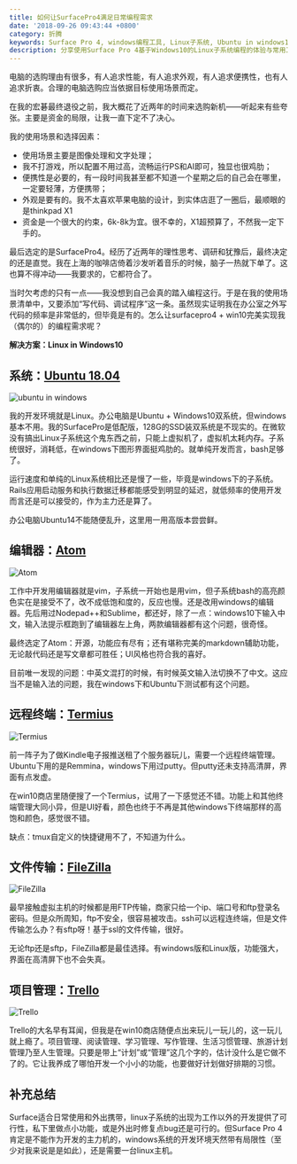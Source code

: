 ```yaml
---
title: 如何让SurfacePro4满足日常编程需求
date: '2018-09-26 09:43:44 +0800'
category: 折腾
keywords: Surface Pro 4, windows编程工具, Linux子系统, Ubuntu in windows10, Termius
description: 分享使用Surface Pro 4基于Windows10的Linux子系统编程的体验与常用工具。
---
```

电脑的选购理由有很多，有人追求性能，有人追求外观，有人追求便携性，也有人追求折衷。合理的电脑选购应当依据目标使用场景而定。

<!--more-->

在我的宏碁最终退役之前，我大概花了近两年的时间来选购新机——听起来有些夸张。主要是资金的局限，让我一直下定不了决心。

我的使用场景和选择因素：

- 使用场景主要是图像处理和文字处理；
- 我不打游戏，所以配置不用过高，流畅运行PS和AI即可，独显也很鸡肋；
- 便携性是必要的，有一段时间我甚至都不知道一个星期之后的自己会在哪里，一定要轻薄，方便携带；
- 外观是要有的。我不太喜欢苹果电脑的设计，到实体店逛了一圈后，最顺眼的是thinkpad X1
- 资金是一个很大的约束，6k-8k为宜。很不幸的，X1超预算了，不然我一定下手的。

最后选定的是SurfacePro4。经历了近两年的理性思考、调研和犹豫后，最终决定的还是直觉。我在上海的咖啡店倚着沙发听着音乐的时候，脑子一热就下单了。这也算不得冲动——我要求的，它都符合了。

当时欠考虑的只有一点——我没想到自己会真的踏入编程这行。于是在我的使用场景清单中，又要添加“写代码、调试程序”这一条。虽然现实证明我在办公室之外写代码的频率是非常低的，但毕竟是有的。怎么让surfacepro4 + win10完美实现我（偶尔的）的编程需求呢？

**解决方案：Linux in Windows10**

## 系统：[Ubuntu 18.04](https://www.microsoft.com/en-us/p/ubuntu-1804-lts/9n9tngvndl3q?activetab=pivot%3Aoverviewtab)

![ubuntu in windows](/img/surface/ubuntu_in_windows.png)

我的开发环境就是Linux。办公电脑是Ubuntu + Windows10双系统，但windows基本不用。我的SurfacePro是低配版，128G的SSD装双系统是不现实的。在微软没有搞出Linux子系统这个鬼东西之前，只能上虚拟机了，虚拟机太耗内存。子系统很好，消耗低，在windows下图形界面挺鸡肋的。就单纯开发而言，bash足够了。

运行速度和单纯的Linux系统相比还是慢了一些，毕竟是windows下的子系统。Rails应用启动服务和执行数据迁移都能感受到明显的延迟，就低频率的使用开发而言还是可以接受的，作为主力还是算了。

办公电脑Ubuntu14不能随便乱升，这里用一用高版本尝尝鲜。

## 编辑器：[Atom](https://atom.io/)

![Atom](/img/surface/atom.png)

工作中开发用编辑器就是vim，子系统一开始也是用vim，但子系统bash的高亮颜色实在是接受不了，改不成低饱和度的，反应也慢。还是改用windows的编辑器。先后用过Nodepad++和Sublime，都还好，除了一点：windows10下输入中文，输入法提示框跑到了编辑器左上角，两款编辑器都有这个问题，很奇怪。

最终选定了Atom：开源，功能应有尽有；还有堪称完美的markdown辅助功能，无论敲代码还是写文章都可胜任；UI风格也符合我的喜好。

目前唯一发现的问题：中英文混打的时候，有时候英文输入法切换不了中文。这应当不是输入法的问题，我在windows下和Ubuntu下测试都有这个问题。

## 远程终端：[Termius](http://www.termius.com/)

![Termius](/img/surface/termius.png)

前一阵子为了做Kindle电子报推送租了个服务器玩儿，需要一个远程终端管理。Ubuntu下用的是Remmina，windows下用过putty。但putty还未支持高清屏，界面有点发虚。

在win10商店里随便搜了一个Termius，试用了一下感觉还不错。功能上和其他终端管理大同小异，但是UI好看，颜色也终于不再是其他windows下终端那样的高饱和颜色，感觉很不错。

缺点：tmux自定义的快捷键用不了，不知道为什么。

## 文件传输：[FileZilla](https://filezilla-project.org/)

![FileZilla](/img/surface/filezilla.png)

最早接触虚拟主机的时候都是用FTP传输，商家只给一个ip、端口号和ftp登录名密码。但是众所周知，ftp不安全，很容易被攻击。ssh可以远程连终端，但是文件传输怎么办？有sftp呀！基于ssl的文件传输，很好。

无论ftp还是sftp，FileZilla都是最佳选择。有windows版和Linux版，功能强大，界面在高清屏下也不会失真。

## 项目管理：[Trello](https://trello.com/)

![Trello](/img/surface/trello.png)

Trello的大名早有耳闻，但我是在win10商店随便点出来玩儿一玩儿的，这一玩儿就上瘾了。项目管理、阅读管理、学习管理、写作管理、生活习惯管理、旅游计划管理乃至人生管理。只要是带上“计划”或“管理”这几个字的，估计没什么是它做不了的。它让我养成了哪怕开发一个小小的功能，也要做好计划做好排期的习惯。

## 补充总结

Surface适合日常使用和外出携带，linux子系统的出现为工作以外的开发提供了可行性，私下里做点小功能，或是外出时修复点bug还是可行的。但Surface Pro 4肯定是不能作为开发的主力机的，windows系统的开发环境天然带有局限性（至少对我来说是是如此），还是需要一台linux主机。
